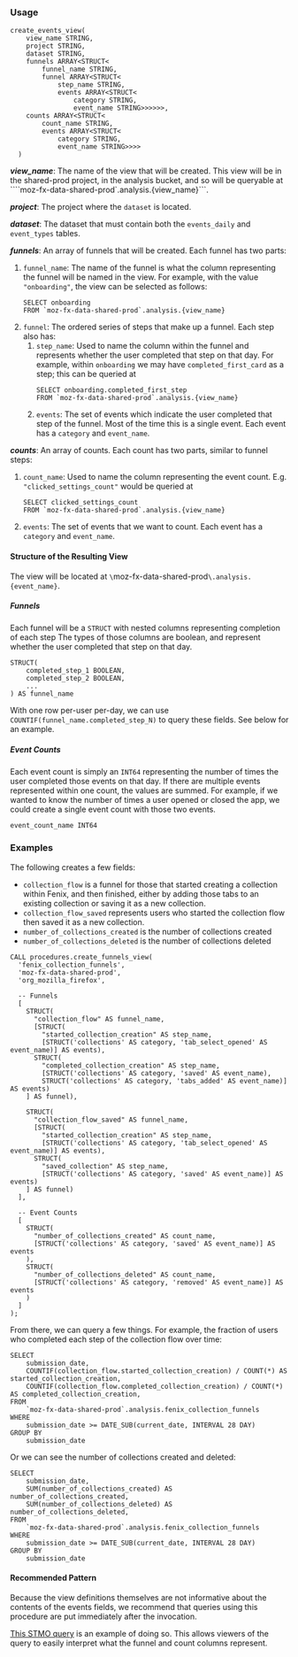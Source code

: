 ### Usage

```
create_events_view(
    view_name STRING,
    project STRING,
    dataset STRING,
    funnels ARRAY<STRUCT<
        funnel_name STRING,
        funnel ARRAY<STRUCT<
            step_name STRING,
            events ARRAY<STRUCT<
                category STRING,
                event_name STRING>>>>>>,
    counts ARRAY<STRUCT<
        count_name STRING,
        events ARRAY<STRUCT<
            category STRING,
            event_name STRING>>>>
  )
```

***view_name***: The name of the view that will be created. This view
    will be in the shared-prod project, in the analysis bucket,
    and so will be queryable at ````moz-fx-data-shared-prod`.analysis.{view_name}```.

***project***: The project where the `dataset` is located.

***dataset***: The dataset that must contain both the `events_daily` and
    `event_types` tables.

***funnels***: An array of funnels that will be created. Each funnel has
    two parts:
1. `funnel_name`: The name of the funnel is what the column representing
    the funnel will be named in the view. For example, with the value
    `"onboarding"`, the view can be selected as follows:
    ```
    SELECT onboarding
    FROM `moz-fx-data-shared-prod`.analysis.{view_name}
    ```
2. `funnel`: The ordered series of steps that make up a funnel.
    Each step also has:
    1. `step_name`: Used to name the column
        within the funnel and represents whether the user completed
        that step on that day. For example, within `onboarding` we may
        have `completed_first_card` as a step; this can be queried at
        ```
        SELECT onboarding.completed_first_step
        FROM `moz-fx-data-shared-prod`.analysis.{view_name}
        ```
    2. `events`: The set of events which indicate the user completed
        that step of the funnel. Most of the time this is a single event.
        Each event has a `category` and `event_name`.

***counts***: An array of counts. Each count has two parts, similar to funnel steps:
1. `count_name`: Used to name the column representing the event count. E.g.
    `"clicked_settings_count"` would be queried at
    ```
    SELECT clicked_settings_count
    FROM `moz-fx-data-shared-prod`.analysis.{view_name}
    ```
2. `events`: The set of events that we want to count. Each event has
    a `category` and `event_name`.

#### Structure of the Resulting View

The view will be located at `\`moz-fx-data-shared-prod`\.analysis.{event_name}`.

##### Funnels
Each funnel will be a `STRUCT` with nested columns representing completion of each step
The types of those columns are boolean, and represent whether the user completed that
step on that day.

```
STRUCT(
    completed_step_1 BOOLEAN,
    completed_step_2 BOOLEAN,
    ...
) AS funnel_name
```

With one row per-user per-day, we can use `COUNTIF(funnel_name.completed_step_N)` to query
these fields. See below for an example.

##### Event Counts
Each event count is simply an `INT64` representing the number of times the user completed
those events on that day. If there are multiple events represented within one count,
the values are summed. For example, if we wanted to know the number of times a user
opened or closed the app, we could create a single event count with those two
events.

```
event_count_name INT64
```

### Examples
The following creates a few fields:
- `collection_flow` is a funnel for those that started creating
    a collection within Fenix, and then finished, either by adding
    those tabs to an existing collection or saving it as a new
    collection.
- `collection_flow_saved` represents users who started the collection
    flow then saved it as a new collection.
- `number_of_collections_created` is the number of collections created
- `number_of_collections_deleted` is the number of collections deleted

```
CALL procedures.create_funnels_view(
  'fenix_collection_funnels',
  'moz-fx-data-shared-prod',
  'org_mozilla_firefox',

  -- Funnels
  [
    STRUCT(
      "collection_flow" AS funnel_name,
      [STRUCT(
        "started_collection_creation" AS step_name,
        [STRUCT('collections' AS category, 'tab_select_opened' AS event_name)] AS events),
      STRUCT(
        "completed_collection_creation" AS step_name,
        [STRUCT('collections' AS category, 'saved' AS event_name),
        STRUCT('collections' AS category, 'tabs_added' AS event_name)] AS events)
    ] AS funnel),

    STRUCT(
      "collection_flow_saved" AS funnel_name,
      [STRUCT(
        "started_collection_creation" AS step_name,
        [STRUCT('collections' AS category, 'tab_select_opened' AS event_name)] AS events),
      STRUCT(
        "saved_collection" AS step_name,
        [STRUCT('collections' AS category, 'saved' AS event_name)] AS events)
    ] AS funnel)
  ],

  -- Event Counts
  [
    STRUCT(
      "number_of_collections_created" AS count_name,
      [STRUCT('collections' AS category, 'saved' AS event_name)] AS events
    ),
    STRUCT(
      "number_of_collections_deleted" AS count_name,
      [STRUCT('collections' AS category, 'removed' AS event_name)] AS events
    )
  ]
);
```

From there, we can query a few things. For example, the fraction 
of users who completed each step of the collection flow over time:
```
SELECT
    submission_date,
    COUNTIF(collection_flow.started_collection_creation) / COUNT(*) AS started_collection_creation,
    COUNTIF(collection_flow.completed_collection_creation) / COUNT(*) AS completed_collection_creation,
FROM
    `moz-fx-data-shared-prod`.analysis.fenix_collection_funnels
WHERE
    submission_date >= DATE_SUB(current_date, INTERVAL 28 DAY)
GROUP BY
    submission_date
```

Or we can see the number of collections created and deleted:
```
SELECT
    submission_date,
    SUM(number_of_collections_created) AS number_of_collections_created,
    SUM(number_of_collections_deleted) AS number_of_collections_deleted,
FROM
    `moz-fx-data-shared-prod`.analysis.fenix_collection_funnels
WHERE
    submission_date >= DATE_SUB(current_date, INTERVAL 28 DAY)
GROUP BY
    submission_date
```

#### Recommended Pattern
Because the view definitions themselves are not informative about the contents of the events fields,
we recommend that queries using this procedure are put immediately after the invocation.

[This STMO query](https://sql.telemetry.mozilla.org/queries/74809/source) is an example of doing so.
This allows viewers of the query to easily interpret what the funnel and count columns represent.
